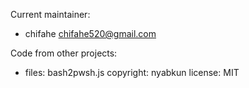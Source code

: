 Current maintainer:

- chifahe <chifahe520@gmail.com>

Code from other projects:

- files: bash2pwsh.js
  copyright: nyabkun
  license: MIT
